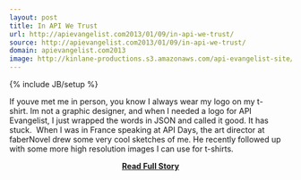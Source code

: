 ```yaml
---
layout: post
title: In API We Trust
url: http://apievangelist.com2013/01/09/in-api-we-trust/
source: http://apievangelist.com2013/01/09/in-api-we-trust/
domain: apievangelist.com2013
image: http://kinlane-productions.s3.amazonaws.com/api-evangelist-site/blog/KL_InApiWeTrust-1000.png
---
```

{% include JB/setup %}<p>If youve met me in person, you know I always wear my logo on my t-shirt. Im not a graphic designer, and when I needed a logo for API Evangelist, I just wrapped the words in JSON and called it good. It has stuck.  When I was in France speaking at API Days, the art director at faberNovel drew some very cool sketches of me. He recently followed up with some more high resolution images I can use for t-shirts.</p>
<center><p><a href="http://apievangelist.com2013/01/09/in-api-we-trust/" style='padding:25px; font-sze:18px; font-weight: bold;'>Read Full Story</a></p></center>
